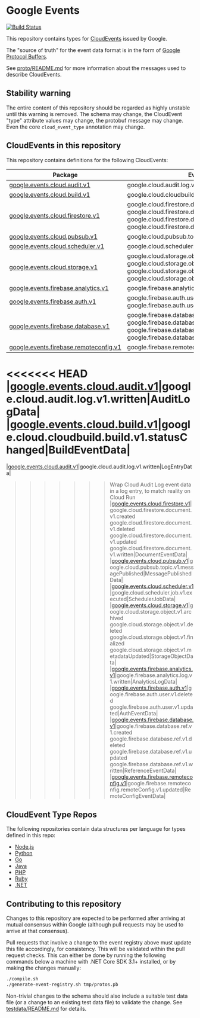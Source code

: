 # Google Events

[![Build Status](https://travis-ci.org/googleapis/google-cloudevents.svg?branch=master)](https://travis-ci.org/googleapis/google-cloudevents)

This repository contains types for
[CloudEvents](https://cloudevents.io) issued by Google.

The "source of truth" for the event data format is in the form of
[Google Protocol Buffers](https://github.com/protocolbuffers/protobuf).

See [proto/README.md](proto/README.md) for more
information about the messages used to describe CloudEvents.

## Stability warning

The entire content of this repository should be regarded as highly
unstable until this warning is removed. The schema may change, the
CloudEvent "type" attribute values may change, the protobuf message
may change. Even the core `cloud_event_type` annotation may change.

## CloudEvents in this repository

This repository contains definitions for the following CloudEvents:

|Package|Event types|Data messages|
|-|-|-|
|[google.events.cloud.audit.v1](proto/google/events/cloud/audit/v1)|google.cloud.audit.log.v1.written|LogEntryData|
|[google.events.cloud.build.v1](proto/google/events/cloud/build/v1)|google.cloud.cloudbuild.build.v1.statusChanged|BuildEventData|
|[google.events.cloud.firestore.v1](proto/google/events/cloud/firestore/v1)|google.cloud.firestore.document.v1.created<br/>google.cloud.firestore.document.v1.deleted<br/>google.cloud.firestore.document.v1.updated<br/>google.cloud.firestore.document.v1.written|DocumentEventData|
|[google.events.cloud.pubsub.v1](proto/google/events/cloud/pubsub/v1)|google.cloud.pubsub.topic.v1.messagePublished|MessagePublishedData|
|[google.events.cloud.scheduler.v1](proto/google/events/cloud/scheduler/v1)|google.cloud.scheduler.job.v1.executed|SchedulerJobData|
|[google.events.cloud.storage.v1](proto/google/events/cloud/storage/v1)|google.cloud.storage.object.v1.archived<br/>google.cloud.storage.object.v1.deleted<br/>google.cloud.storage.object.v1.finalized<br/>google.cloud.storage.object.v1.metadataUpdated|StorageObjectData|
|[google.events.firebase.analytics.v1](proto/google/events/firebase/analytics/v1)|google.firebase.analytics.log.v1.written|AnalyticsLogData|
|[google.events.firebase.auth.v1](proto/google/events/firebase/auth/v1)|google.firebase.auth.user.v1.deleted<br/>google.firebase.auth.user.v1.updated|AuthEventData|
|[google.events.firebase.database.v1](proto/google/events/firebase/database/v1)|google.firebase.database.ref.v1.created<br/>google.firebase.database.ref.v1.deleted<br/>google.firebase.database.ref.v1.updated<br/>google.firebase.database.ref.v1.written|ReferenceEventData|
|[google.events.firebase.remoteconfig.v1](proto/google/events/firebase/remoteconfig/v1)|google.firebase.remoteconfig.remoteConfig.v1.updated|RemoteConfigEventData|
<<<<<<< HEAD
|[google.events.cloud.audit.v1](proto/google/events/cloud/audit/v1)|google.cloud.audit.log.v1.written|AuditLogData|
|[google.events.cloud.build.v1](proto/google/events/cloud/build/v1)|google.cloud.cloudbuild.build.v1.statusChanged|BuildEventData|
=======
|[google.events.cloud.audit.v1](proto/google/events/cloud/audit/v1)|google.cloud.audit.log.v1.written|LogEntryData|
>>>>>>> Wrap Cloud Audit Log event data in a log entry, to match reality on Cloud Run
|[google.events.cloud.firestore.v1](proto/google/events/cloud/firestore/v1)|google.cloud.firestore.document.v1.created<br/>google.cloud.firestore.document.v1.deleted<br/>google.cloud.firestore.document.v1.updated<br/>google.cloud.firestore.document.v1.written|DocumentEventData|
|[google.events.cloud.pubsub.v1](proto/google/events/cloud/pubsub/v1)|google.cloud.pubsub.topic.v1.messagePublished|MessagePublishedData|
|[google.events.cloud.scheduler.v1](proto/google/events/cloud/scheduler/v1)|google.cloud.scheduler.job.v1.executed|SchedulerJobData|
|[google.events.cloud.storage.v1](proto/google/events/cloud/storage/v1)|google.cloud.storage.object.v1.archived<br/>google.cloud.storage.object.v1.deleted<br/>google.cloud.storage.object.v1.finalized<br/>google.cloud.storage.object.v1.metadataUpdated|StorageObjectData|
|[google.events.firebase.analytics.v1](proto/google/events/firebase/analytics/v1)|google.firebase.analytics.log.v1.written|AnalyticsLogData|
|[google.events.firebase.auth.v1](proto/google/events/firebase/auth/v1)|google.firebase.auth.user.v1.deleted<br/>google.firebase.auth.user.v1.updated|AuthEventData|
|[google.events.firebase.database.v1](proto/google/events/firebase/database/v1)|google.firebase.database.ref.v1.created<br/>google.firebase.database.ref.v1.deleted<br/>google.firebase.database.ref.v1.updated<br/>google.firebase.database.ref.v1.written|ReferenceEventData|
|[google.events.firebase.remoteconfig.v1](proto/google/events/firebase/remoteconfig/v1)|google.firebase.remoteconfig.remoteConfig.v1.updated|RemoteConfigEventData|

## CloudEvent Type Repos

The following repositories contain data structures per language for types defined in this repo:

- [Node.js](https://github.com/googleapis/google-cloudevents-nodejs)
- [Python](https://github.com/googleapis/google-cloudevents-python)
- [Go](https://github.com/googleapis/google-cloudevents-go)
- [Java](https://github.com/googleapis/google-cloudevents-java)
- [PHP](https://github.com/googleapis/google-cloudevents-php)
- [Ruby](https://github.com/googleapis/google-cloudevents-ruby)
- [.NET](https://github.com/googleapis/google-cloudevents-dotnet)

## Contributing to this repository

Changes to this repository are expected to be performed after
arriving at mutual consensus within Google (although pull requests
may be used to arrive at that consensus).

Pull requests that involve a change to the event registry above must
update this file accordingly, for consistency. This will be
validated within the pull request checks. This can either be done by
running the following commands below a machine with .NET Core SDK
3.1+ installed, or by making the changes manually:

```sh
./compile.sh
./generate-event-registry.sh tmp/protos.pb
```

Non-trivial changes to the schema should also include a suitable
test data file (or a change to an existing test data file) to
validate the change. See [testdata/README.md](testdata/README.md)
for details.
